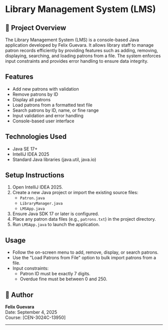 # Library Management System (LMS)

## 📘 Project Overview

The Library Management System (LMS) is a console-based Java application developed by Felix Guevara. It allows library staff to manage patron records efficiently by providing features such as adding, removing, displaying, searching, and loading patrons from a file. The system enforces input constraints and provides error handling to ensure data integrity.

## Features

- Add new patrons with validation
- Remove patrons by ID
- Display all patrons
- Load patrons from a formatted text file
- Search patrons by ID, name, or fine range
- Input validation and error handling
- Console-based user interface

## Technologies Used

- Java SE 17+
- IntelliJ IDEA 2025
- Standard Java libraries (java.util, java.io)

## Setup Instructions

1. Open IntelliJ IDEA 2025.
2. Create a new Java project or import the existing source files:
   - `Patron.java`
   - `LibraryManager.java`
   - `LMSApp.java`
3. Ensure Java SDK 17 or later is configured.
4. Place any patron data files (e.g., `patrons.txt`) in the project directory.
5. Run `LMSApp.java` to launch the application.

##  Usage

- Follow the on-screen menu to add, remove, display, or search patrons.
- Use the "Load Patrons from File" option to bulk import patrons from a file.
- Input constraints:
  - Patron ID must be exactly 7 digits.
  - Overdue fine must be between 0 and 250.

## 👤 Author

**Felix Guevara**  
Date: September 4, 2025  
Course: [CEN-3024C-13950]

---

